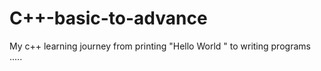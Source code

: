 # C++-basic-to-advance
My c++ learning journey from printing "Hello World " to writing programs .....
